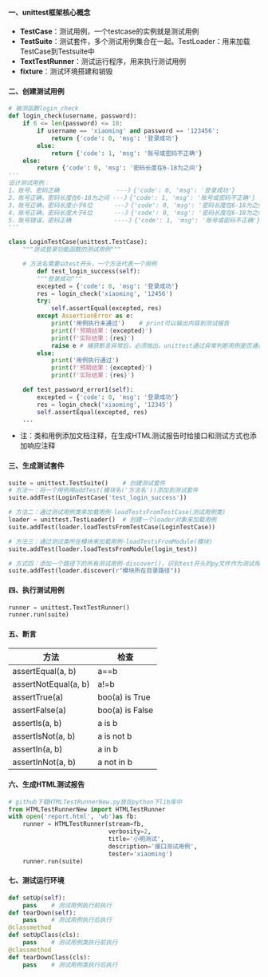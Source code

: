#### 一、unittest框架核心概念

- **TestCase**：测试用例，一个testcase的实例就是测试用例
- **TestSuite**：测试套件，多个测试用例集合在一起。TestLoader：用来加载TestCase到Testsuite中
- **TextTestRunner**：测试运行程序，用来执行测试用例
- **fixture**：测试环境搭建和销毁

#### 二、创建测试用例

```python
# 被测函数login_check
def login_check(username, password):
    if 6 <= len(password) <= 18:
        if username == 'xiaoming' and password == '123456':
            return {'code': 0, 'msg': '登录成功'}
        else:
            return {'code': 1, 'msg': '账号或密码不正确'}
    else:
        return {'code': 0, 'msg': '密码长度在6-18为之间'}
'''
设计测试用例：
1、账号、密码正确                ---》{'code': 0, 'msg': '登录成功'}
2、账号正确，密码长度在6-18为之间 ---》{'code': 1, 'msg': '账号或密码不正确'}
3、账号正确，密码长度小于6位      ---》{'code': 0, 'msg': '密码长度在6-18为之间'}
4、账号正确，密码长度大于6位      ---》{'code': 0, 'msg': '密码长度在6-18为之间'}
5、账号错误，密码正确            ----》{'code': 1, 'msg': '账号或密码不正确'}
'''
```

```python
class LoginTestCase(unittest.TestCase):
    """测试登录功能函数的测试用例"""

    # 方法名需要以test开头，一个方法代表一个用例
        def test_login_success(self):
        """登录成功"""
        excepted = {'code': 0, 'msg': '登录成功'}
        res = login_check('xiaoming', '12456')
        try:
            self.assertEqual(excepted, res)	
        except AssertionError as e:
            print('用例执行未通过')	# print可以输出内容到测试报告
            print(f'预期结果：{excepted}')
            print(f'实际结果：{res}')
            raise e	# 捕获断言异常后，必须抛出。unittest通过异常判断用例是否通过
        else:
            print('用例执行通过')
            print(f'预期结果：{excepted}')
            print(f'实际结果：{res}')

    def test_password_error1(self):
        excepted = {'code': 0, 'msg': '登录成功'}
        res = login_check('xiaoming', '12345')
        self.assertEqual(excepted, res)
    ...
```

- 注：类和用例添加文档注释，在生成HTML测试报告时给接口和测试方式也添加响应注释

#### 三、生成测试套件

```python
suite = unittest.TestSuite()	# 创建测试套件
# 方法一：将一个用例用addTest(模块名('方法名'))添加到测试套件
suite.addTest(LoginTestCase('test_login_success'))

# 方法二：通过测试用例类来加载用例-loadTestsFromTestCase(测试用例类)
loader = unittest.TestLoader()	# 创建一个loader对象来加载用例
suite.addTest(loader.loadTestsFromTestCase(LoginTestCase))

# 方法三：通过测试类所在模块来加载用例-loadTestsFromModule(模块)
suite.addTest(loader.loadTestsFromModule(login_test))

# 方式四：添加一个路径下的所有测试用例-discover()，识别test开头的py文件作为测试用例
suite.addTest(loader.discover(r"模块所在目录路径"))
```

#### 四、执行测试用例

```python
runner = unittest.TextTestRunner()
runner.run(suite)
```

#### 五、断言

| 方法                 | 检查            |
| -------------------- | --------------- |
| assertEqual(a, b)    | a==b            |
| assertNotEqual(a, b) | a!=b            |
| assertTrue(a)        | boo(a) is True  |
| assertFalse(a)       | boo(a) is False |
| assertIs(a, b)       | a is b          |
| assertIsNot(a, b)    | a is not b      |
| assertIn(a, b)       | a in b          |
| assertInNot(a, b)    | a not in b      |

#### 六、生成HTML测试报告

```python
# github下载HTMLTestRunnerNew.py放在python下lib库中
from HTMLTestRunnerNew import HTMLTestRunner
with open('report.html', 'wb')as fb:
    runner = HTMLTestRunner(stream=fb,
                            verbosity=2,
                            title='小明测试',
                            description='接口测试用例',
                            tester='xiaoming')
    runner.run(suite)
```

#### 七、测试运行环境

```python
def setUp(self):
	pass	# 测试用例执行前执行
def tearDown(self):
    pass	# 测试用例执行后执行
@classmethod
def setUpClass(cls):
    pass	# 测试用例类执行前执行
@classmethod
def tearDownClass(cls):
    pass	# 测试用例类执行后执行
```

